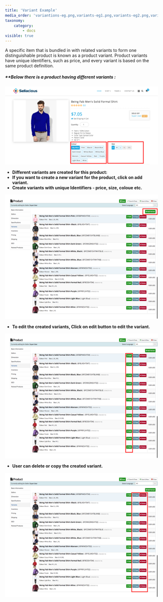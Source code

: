 ```yaml
---
title: 'Variant Example'
media_order: 'variantions-eg.png,variants-eg1.png,variants-eg2.png,variat-eg3.png'
taxonomy:
    category:
        - docs
visible: true
---
```


A specific item that is bundled in with related variants to form one distinguishable product is known as a product variant. Product variants have unique identifiers, such as price, and every variant is based on the same product definition.

##### **Below there is a product having different variants :

![](variantions-eg.png)

* **Different variants are created for this product:**<br>
* **If you want to create a new variant for the product, click on add variant.**<br>
* **Create variants with unique Identifiers - price, size, coloue etc.**

![](variants-eg1.png)

* **To edit the created variants, Click on edit button to edit the variant.**

![](variants-eg2.png)

* **User can delete or copy the created variant.**

![](variat-eg3.png)

